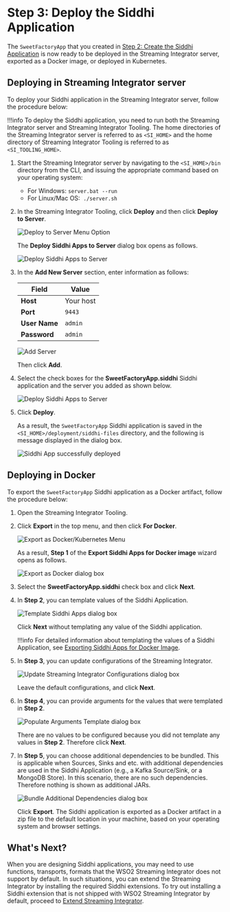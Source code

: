 # Step 3: Deploy the Siddhi Application

The `SweetFactoryApp` that you created in [Step 2: Create the Siddhi Application](create-the-siddhi-application.md) is now ready to be deployed in the Streaming Integrator server, exported as a Docker image, or deployed in Kubernetes.

## Deploying in Streaming Integrator server

To deploy your Siddhi application in the Streaming Integrator server, follow the procedure below:

!!!info
    To deploy the Siddhi application, you need to run both the Streaming Integrator server and Streaming Integrator Tooling. The home directories of the Streaming Integrator server is referred to as `<SI_HOME>` and the home directory of Streaming Integrator Tooling is referred to as `<SI_TOOLING_HOME>`.

1. Start the Streaming Integrator server by navigating to the `<SI_HOME>/bin` directory from the CLI, and issuing the appropriate command based on your operating system:</br>
   - For Windows: `server.bat --run`</br>
   - For Linux/Mac OS:  `./server.sh`

2. In the Streaming Integrator Tooling, click **Deploy** and then click **Deploy to Server**.

    ![Deploy to Server Menu Option](../../images/quick-start-guide-101/deploy-to-server-menu.png)

    The **Deploy Siddhi Apps to Server** dialog box opens as follows.

    ![Deploy Siddhi Apps to Server](../../images/quick-start-guide-101/deploy-to-server-dialog-box.png)

3. In the **Add New Server** section, enter information as follows:

    | Field           | Value                            |
    |-----------------|----------------------------------|
    | **Host**        | Your host                        |
    | **Port**        | `9443`                           |
    | **User Name**   | `admin`                          |
    | **Password**    | `admin`                          |

    ![Add Server](../../images/quick-start-guide-101/add-server.png)

    Then click **Add**.

4. Select the check boxes for the **SweetFactoryApp.siddhi** Siddhi application and the server you added as shown below.

    ![Deploy Siddhi Apps to Server](../../images/quick-start-guide-101/select-siddhi-app-and-server.png)

5. Click **Deploy**.

    As a result, the `SweetFactoryApp` Siddhi application is saved in the `<SI_HOME>/deployment/siddhi-files` directory, and the following is message displayed in the dialog box.

    ![Siddhi App successfully deployed](../../images/quick-start-guide-101/siddhi-app-successfully-deployed.png)


## Deploying in Docker

To export the `SweetFactoryApp` Siddhi application as a Docker artifact, follow the procedure below:

1. Open the Streaming Integrator Tooling.

2. Click **Export** in the top menu, and then click **For Docker**.

    ![Export as Docker/Kubernetes Menu](../../images/exporting-Siddhi-Applications/Export_Docker_k8s_Menu.png)

    As a result, **Step 1** of the **Export Siddhi Apps for Docker image** wizard opens as follows.
    
    ![Export as Docker dialog box](../../images/quick-start-guide-101/export-as-docker-dialog-box.png)
    
3. Select the **SweetFactoryApp.siddhi** check box and click **Next**.
    
4. In **Step 2**, you can template values of the Siddhi Application.
    
    ![Template Siddhi Apps dialog box](../../images/quick-start-guide-101/template-siddhi-apps-dialog-box.png)
    
    Click **Next** without templating any value of the Siddhi application.

    !!!info
        For detailed information about templating the values of a Siddhi Application, see [Exporting Siddhi Apps for Docker Image](../../develop/exporting-Siddhi-Files.md#exporting-siddhi-apps-for-docker-image).
    
5. In **Step 3**, you can update configurations of the Streaming Integrator.
    
    ![Update Streaming Integrator Configurations dialog box](../../images/quick-start-guide-101/update-streaming-integrator-configurations-dialog-box.png)
    
    Leave the default configurations, and click **Next**.
    
6. In **Step 4**, you can provide arguments for the values that were templated in **Step 2**.
    
    ![Populate Arguments Template dialog box](../../images/quick-start-guide-101/populate-arguments-template-dialog-box.png)
    
    There are no values to be configured because you did not template any values in **Step 2**. Therefore click **Next**.
    
7. In **Step 5**, you can choose additional dependencies to be bundled. This is applicable when Sources, Sinks and etc. with additional dependencies are used in the Siddhi Application (e.g., a Kafka Source/Sink, or a MongoDB Store).
    In this scenario, there are no such dependencies. Therefore nothing is shown as additional JARs.
    
    ![Bundle Additional Dependencies dialog box](../../images/quick-start-guide-101/bundle-additional-dependencies-dialog-box.png)
    
    Click **Export**. The Siddhi application is exported as a Docker artifact in a zip file to the default location in your machine, based on your operating system and browser settings.
    
## What's Next?

When you are designing Siddhi applications, you may need to use functions, transports, formats that the WSO2 Streaming Integrator does not support by default. In such situations, you can extend the Streaming Integrator by installing the required Siddhi extensions. To try out installing a Siddhi extension that is not shipped with WSO2 Streaming Integrator by default, proceed to [Extend Streaming Integrator](extend-si.md). 